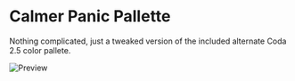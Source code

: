 # Calmer Panic Pallette

Nothing complicated, just a tweaked version of the included alternate Coda 2.5 color pallete.

![Preview](https://s3.amazonaws.com/f.cl.ly/items/1p3l2y033C1F2j0V1F1P/preview.png)